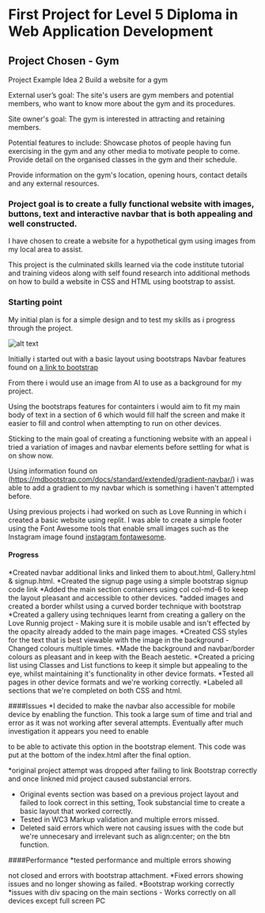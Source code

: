 # First Project for Level 5 Diploma in Web Application Development

## Project Chosen - Gym
Project Example Idea 2
Build a website for a gym

External user’s goal:
The site's users are gym members and potential members, who want to know more about the gym and its procedures.

Site owner's goal:
The gym is interested in attracting and retaining members.

Potential features to include:
Showcase photos of people having fun exercising in the gym and any other media to motivate people to come.
 Provide detail on the organised classes in the gym and their schedule.

Provide information on the gym's location, opening hours, contact details and any external resources.

### Project goal is to create a fully functional website with images, buttons, text and interactive navbar that is both appealing and well constructed.

I have chosen to create a website for a hypothetical gym using images from my local area to assist.

This project is the culminated skills learned via the code institute tutorial and training videos along with self found research into additional methods on how to build a website in CSS and HTML using bootstrap to assist.

### Starting point
My initial plan is for a simple design and to test my skills as i progress through the project.

![alt text](image.png)

Initially i started out with a basic layout using bootstraps Navbar features found on [a link to bootstrap](https://getbootstrap.com/docs/4.0/components/navbar/)

From there i would use an image from AI to use as a background for my project.

Using the bootstraps features for containters i would aim to fit my main body of text in a section of 6 which would fill half the screen and make it easier to fill and control when attempting to run on other devices.

Sticking to the main goal of creating a functioning website with an appeal i tried a variation of images and navbar elements before settling for what is on show now.

Using information found on (https://mdbootstrap.com/docs/standard/extended/gradient-navbar/) i was able to add a gradient to my navbar which is something i haven't attempted before.

Using previous projects i had worked on such as Love Running in which i created a basic website using replit. I was able to create a simple footer using the Font Awesome tools that enable small images such as the Instagram image found [instagram fontawesome](https://fontawesome.com/icons/instagram?f=brands&s=solid). 

#### Progress

*Created navbar additional links and linked them to about.html, Gallery.html & signup.html.
*Created the signup page using a simple bootstrap signup code link 
*Added the main section containers using col col-md-6 to keep the layout pleasant and accessible to other devices.
*added images and created a border whilst using a curved border technique with bootstrap
*Created a gallery using techniques learnt from creating a gallery on the Love Runnig project - Making sure it is mobile usable and isn't effected by the opacity already added to the main page images.
*Created CSS styles for the text that is best viewable with the image in the background - Changed colours multiple times.
*Made the background and navbar/border colours as pleasant and in keep with the Beach aestetic.
*Created a pricing list using Classes and List functions to keep it simple but appealing to the eye, whilst maintaining it's functionality in other device formats.
*Tested all pages in other device formats and we're working correctly.
*Labeled all sections that we're completed on both CSS and html.

####Issues
*I decided to make the navbar also accessible for mobile device by enabling the function. This took a large sum of time and trial and error as it was not working after several attempts.
Eventually after much investigation it appears you need to enable 
<script src="https://cdn.jsdelivr.net/npm/bootstrap@5.3.3/dist/js/bootstrap.bundle.min.js" integrity="sha384-YvpcrYf0tY3lHB60NNkmXc5s9fDVZLESaAA55NDzOxhy9GkcIdslK1eN7N6jIeHz" crossorigin="anonymous"></script> to be able to activate this option in the bootstrap element. This code was put at the bottom of the index.html after the final </body> option.
*original project attempt was dropped after failing to link Bootstrap correctly and once linkned mid project caused substancial errors.
* Original events section was based on a previous project layout and failed to look correct in this setting, Took substancial time to create a basic layout that worked correctly.
* Tested in WC3 Markup validation and multiple errors missed.
* Deleted said errors which were not causing issues with the code but we're unnecesary and irrelevant such as align:center; on the btn function. 

####Performance
*tested performance and multiple errors showing <div> not closed and errors with bootstrap attachment.
*Fixed errors showing <div> issues and no longer showing as failed.
*Bootstrap working correctly
*issues with div spacing on the main sections - Works correctly on all devices except full screen PC



